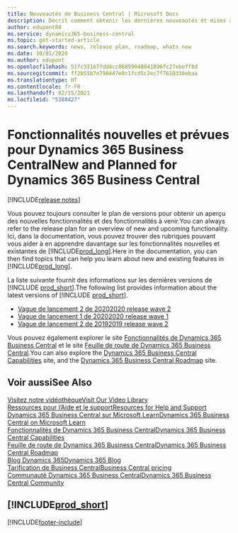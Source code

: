 ```yaml
---
title: Nouveautés de Business Central | Microsoft Docs
description: Décrit comment obtenir les dernières nouveautés et mises à jour de Business Central.
author: edupont04
ms.service: dynamics365-business-central
ms.topic: get-started-article
ms.search.keywords: news, release plan, roadmap, whats new
ms.date: 10/01/2020
ms.author: edupont
ms.openlocfilehash: 51fc33167fdd4cc86859048041896fc27ebeff8d
ms.sourcegitcommit: ff2b55b7e790447e0c1fcd5c2ec7f7610338ebaa
ms.translationtype: HT
ms.contentlocale: fr-FR
ms.lasthandoff: 02/15/2021
ms.locfileid: "5388427"
---
```

# <a name="new-and-planned-for-dynamics-365-business-central"></a><span data-ttu-id="d01df-103">Fonctionnalités nouvelles et prévues pour Dynamics 365 Business Central</span><span class="sxs-lookup"><span data-stu-id="d01df-103">New and Planned for Dynamics 365 Business Central</span></span>

[!INCLUDE[release notes](includes/release-notes.md)]

<span data-ttu-id="d01df-104">Vous pouvez toujours consulter le plan de versions pour obtenir un aperçu des nouvelles fonctionnalités et des fonctionnalités à venir.</span><span class="sxs-lookup"><span data-stu-id="d01df-104">You can always refer to the release plan for an overview of new and upcoming functionality.</span></span> <span data-ttu-id="d01df-105">Ici, dans la documentation, vous pouvez trouver des rubriques pouvant vous aider à en apprendre davantage sur les fonctionnalités nouvelles et existantes de [!INCLUDE[prod_long](includes/prod_long.md)].</span><span class="sxs-lookup"><span data-stu-id="d01df-105">Here in the documentation, you can then find topics that can help you learn about new and existing features in [!INCLUDE[prod_long](includes/prod_long.md)].</span></span> 

<span data-ttu-id="d01df-106">La liste suivante fournit des informations sur les dernières versions de [!INCLUDE [prod_short](includes/prod_short.md)].</span><span class="sxs-lookup"><span data-stu-id="d01df-106">The following list provides information about the latest versions of [!INCLUDE [prod_short](includes/prod_short.md)].</span></span>  

* [<span data-ttu-id="d01df-107">Vague de lancement 2 de 2020</span><span class="sxs-lookup"><span data-stu-id="d01df-107">2020 release wave 2</span></span>](/dynamics365-release-plan/2020wave2/smb/dynamics365-business-central/planned-features)  
* [<span data-ttu-id="d01df-108">Vague de lancement 1 de 2020</span><span class="sxs-lookup"><span data-stu-id="d01df-108">2020 release wave 1</span></span>](/dynamics365-release-plan/2020wave1/dynamics365-business-central/planned-features)  
* [<span data-ttu-id="d01df-109">Vague de lancement 2 de 2019</span><span class="sxs-lookup"><span data-stu-id="d01df-109">2019 release wave 2</span></span>](/dynamics365-release-plan/2019wave2/dynamics365-business-central/planned-features)  

<span data-ttu-id="d01df-110">Vous pouvez également explorer le site [Fonctionnalités de Dynamics 365 Business Central](https://dynamics.microsoft.com/business-central/capabilities/) et le site [Feuille de route de Dynamics 365 Business Central](https://dynamics.microsoft.com/roadmap/business-central/).</span><span class="sxs-lookup"><span data-stu-id="d01df-110">You can also explore the [Dynamics 365 Business Central Capabilities](https://dynamics.microsoft.com/business-central/capabilities/) site, and the [Dynamics 365 Business Central Roadmap](https://dynamics.microsoft.com/roadmap/business-central/) site.</span></span>  

## <a name="see-also"></a><span data-ttu-id="d01df-111">Voir aussi</span><span class="sxs-lookup"><span data-stu-id="d01df-111">See Also</span></span>

[<span data-ttu-id="d01df-112">Visitez notre vidéothèque</span><span class="sxs-lookup"><span data-stu-id="d01df-112">Visit Our Video Library</span></span>](across-videos.md)  
[<span data-ttu-id="d01df-113">Ressources pour l’Aide et le support</span><span class="sxs-lookup"><span data-stu-id="d01df-113">Resources for Help and Support</span></span>](product-help-and-support.md)  
[<span data-ttu-id="d01df-114">Dynamics 365 Business Central sur Microsoft Learn</span><span class="sxs-lookup"><span data-stu-id="d01df-114">Dynamics 365 Business Central on Microsoft Learn</span></span>](/learn/dynamics365/business-central?WT.mc_id=dyn365bc_landingpage-docs)  
[<span data-ttu-id="d01df-115">Fonctionnalités de Dynamics 365 Business Central</span><span class="sxs-lookup"><span data-stu-id="d01df-115">Dynamics 365 Business Central Capabilities</span></span>](https://dynamics.microsoft.com/business-central/capabilities/)  
[<span data-ttu-id="d01df-116">Feuille de route de Dynamics 365 Business Central</span><span class="sxs-lookup"><span data-stu-id="d01df-116">Dynamics 365 Business Central Roadmap</span></span>](https://dynamics.microsoft.com/roadmap/business-central/)  
[<span data-ttu-id="d01df-117">Blog Dynamics 365</span><span class="sxs-lookup"><span data-stu-id="d01df-117">Dynamics 365 Blog</span></span>](https://cloudblogs.microsoft.com/dynamics365/it/product/business-central/)  
[<span data-ttu-id="d01df-118">Tarification de Business Central</span><span class="sxs-lookup"><span data-stu-id="d01df-118">Business Central pricing</span></span>](https://dynamics.microsoft.com/business-central/overview/#pricing)  
[<span data-ttu-id="d01df-119">Communauté Dynamics 365 Business Central</span><span class="sxs-lookup"><span data-stu-id="d01df-119">Dynamics 365 Business Central Community</span></span>](https://community.dynamics.com/business/)

## [!INCLUDE[prod_short](includes/free_trial_md.md)]


[!INCLUDE[footer-include](includes/footer-banner.md)]